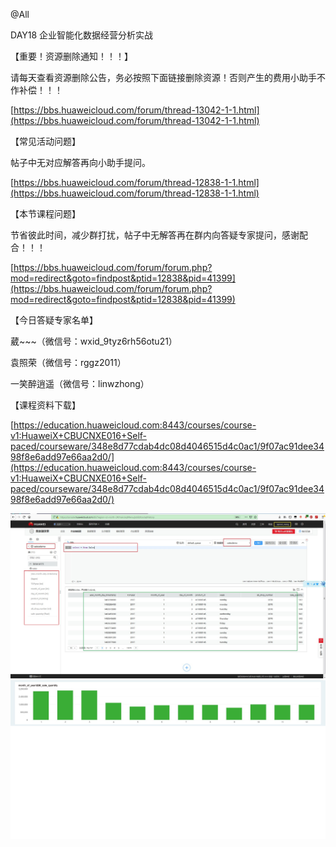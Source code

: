 @All

DAY18 企业智能化数据经营分析实战

【重要！资源删除通知！！！】

请每天查看资源删除公告，务必按照下面链接删除资源！否则产生的费用小助手不作补偿！！！

[https://bbs.huaweicloud.com/forum/thread-13042-1-1.html](https://bbs.huaweicloud.com/forum/thread-13042-1-1.html)

【常见活动问题】

帖子中无对应解答再向小助手提问。

[https://bbs.huaweicloud.com/forum/thread-12838-1-1.html](https://bbs.huaweicloud.com/forum/thread-12838-1-1.html)

【本节课程问题】

节省彼此时间，减少群打扰，帖子中无解答再在群内向答疑专家提问，感谢配合！！！

[https://bbs.huaweicloud.com/forum/forum.php?mod=redirect&goto=findpost&ptid=12838&pid=41399](https://bbs.huaweicloud.com/forum/forum.php?mod=redirect&goto=findpost&ptid=12838&pid=41399)

【今日答疑专家名单】

 葳~~~（微信号：wxid_9tyz6rh56otu21）

袁照荣（微信号：rggz2011）

一笑醉逍遥（微信号：linwzhong）

【课程资料下载】

[https://education.huaweicloud.com:8443/courses/course-v1:HuaweiX+CBUCNXE016+Self-paced/courseware/348e8d77cdab4dc08d4046515d4c0ac1/9f07ac91dee3498f8e6add97e66aa2d0/](https://education.huaweicloud.com:8443/courses/course-v1:HuaweiX+CBUCNXE016+Self-paced/courseware/348e8d77cdab4dc08d4046515d4c0ac1/9f07ac91dee3498f8e6add97e66aa2d0/)

![](https://raw.githubusercontent.com/latermonk/BIGDATA_21DAY/master/DAY18/PNG/DAY1801.jpg)
![](https://raw.githubusercontent.com/latermonk/BIGDATA_21DAY/master/DAY18/PNG/DAY1802.jpg)
